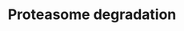 ---
annotations:
- type: Pathway Ontology
  value: ubiquitin/proteasome degradation pathway
authors:
- Nsalomonis
- MaintBot
- Ddigles
- Mkutmon
- Eweitz
description: ''
last-edited: 2021-05-16
organisms:
- Mus musculus
redirect_from:
- /index.php/Pathway:WP519
- /instance/WP519
schema-jsonld:
- '@context': https://schema.org/
  '@id': https://wikipathways.github.io/pathways/WP519.html
  '@type': Dataset
  creator:
    '@type': Organization
    name: WikiPathways
  description: ''
  keywords:
  - Ube2b
  - Psmd2
  - Uba1
  - H2afz
  - Psma5
  - Ube2d1
  - Nedd4
  - H2afx
  - ATP
  - Psmd4
  - Uchl4
  - Uchl1
  - Ubiquitin
  - Psmc3
  - Psmc6
  - Psmb7
  - PSMB3
  - H2-Q10
  - Psmd11
  - Rpn2
  - Ifng
  - Ube2d2a
  - Psmd12
  - PSMA1
  - Psmd13
  - Psmd7
  - Psma2
  - Psmb1
  - Psmb6
  - Gm21972
  - Psmb5
  - HLA-H
  - Psmd9
  - HLA-J
  - Psmb4
  - Psme3
  - Psma4
  - Psmb8
  - Psma3
  - UBC
  - Psmc5
  - Ubb
  - Psmb9
  - Psmc2
  - Psmd6
  - Psma7
  - Psma6
  - Ube2d3
  - Psmd5
  - Psme2
  - Psmc1
  - Psmc4
  - PSMD10
  - Psmb2
  - Psme1
  - Psmd3
  - Psmd8
  - Psmb10
  - Hist1h2an
  - Uba7
  - Rpn1
  license: CC0
  name: Proteasome degradation
seo: CreativeWork
title: Proteasome degradation
wpid: WP519
---